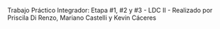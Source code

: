 Trabajo Práctico Integrador: Etapa #1, #2 y #3 - LDC II - Realizado por Priscila Di Renzo, Mariano Castelli y Kevin Cáceres 

